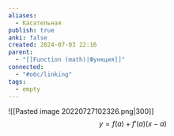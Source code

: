 ```yaml
---
aliases:
  - Касательная
publish: true
anki: false
created: 2024-07-03 22:16
parent:
  - "[[Function (math)|Функция]]"
connected:
  - "#обс/linking"
tags:
  - empty
---
```




![[Pasted image 20220727102326.png|300]]  
$$y = f(a) + f'(a)(x-a)$$

